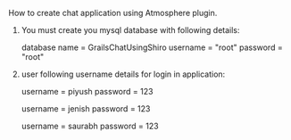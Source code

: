 How to create chat application using Atmosphere plugin.

1) You must create you mysql database with following details:

    database name = GrailsChatUsingShiro
    username = "root"
	password = "root"

2) user following username details for login in application:
	
	username = piyush
	password = 123

	username = jenish
	password = 123

	username = saurabh
	password = 123
	

